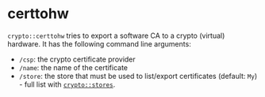 # certtohw

`crypto::certtohw` tries to export a software CA to a crypto (virtual) hardware. It has the following command line arguments:

* `/csp`: the crypto certificate provider
* `/name`: the name of the certificate
* `/store`: the store that must be used to list/export certificates (default: `My`) - full list with [`crypto::stores`](stores.md).
